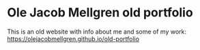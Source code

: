 # Ole Jacob Mellgren old portfolio

This is an old website with info about me and some of my work:
https://olejacobmellgren.github.io/old-portfolio
